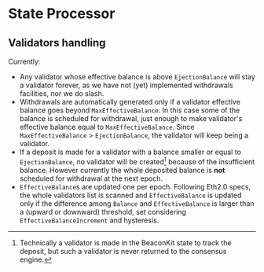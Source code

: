 # State Processor

## Validators handling

Currently:

- Any validator whose effective balance is above `EjectionBalance` will stay a validator forever, as we have not (yet) implemented withdrawals facilities, nor we do slash.
- Withdrawals are automatically generated only if a validator effective balance goes beyond `MaxEffectiveBalance`. In this case some of the balance is scheduled for withdrawal, just enough to make validator's effective balance equal to `MaxEffectiveBalance`. Since `MaxEffectiveBalance` > `EjectionBalance`, the validator will keep being a validator.
- If a deposit is made for a validator with a balance smaller or equal to `EjectionBalance`, no validator will be created[^1] because of the insufficient balance. However currently the whole deposited balance is **not** scheduled for withdrawal at the next epoch.
- `EffectiveBalance`s are updated one per epoch. Following Eth2.0 specs, the whole validators list is scanned and `EffectiveBalance` is updated only if the difference among `Balance` and `EffectiveBalance` is larger than a (upward or downward) threshold, set considering `EffectiveBalanceIncrement` and hysteresis.

[^1]: Technically a validator is made in the BeaconKit state to track the deposit, but such a validator is never returned to the consensus engine.
